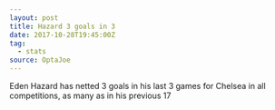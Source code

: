 ```yaml
---  
layout: post
title: Hazard 3 goals in 3
date: 2017-10-28T19:45:00Z
tag:
  - stats
source: OptaJoe
---
```

 
Eden Hazard has netted 3 goals in his last 3 games for Chelsea in all competitions, as many as in his previous 17
